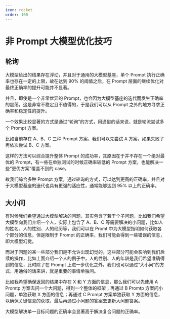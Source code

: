 ```yaml
---
icon: rocket
order: 100
---
```


# 非 Prompt 大模型优化技巧

## 轮询

大模型给出的结果存在浮动，并且对于通用的大模型基座，单个 Prompt 执行正确率也存在一定的上限，故在达到 90% 的阈值之后，在 Prompt 层面的继续优化对最终正确率的提升可能并不显著。

并且，即使是一个非常优异的 Prompt，也会因为大模型基座的迭代而发生正确率的震荡，这是非常不稳定且不值得的，于是我们可以从 Prompt 之外的地方寻求正确率和稳定性的提升。

一个效果比较显著的方式是通过“轮询”的方式，用通俗的话来说，就是轮流尝试多个 Prompt 方案。

比如当前存在 A、B、C 三种 Prompt 方案，我们可以先尝试 A 方案，如果失败了再依次尝试 B、C 方案。

这样的方法可以综合提升整体 Prompt 的成功率，其原因在于并不存在一个绝对最优的 Prompt，有一些在单独测试的时候正确率较低的 Prompt 方案，也能解决一些“更优方案”覆盖不到的 case。

故我们综合多种 Prompt 方案，通过轮询的方式，可以达到更高的正确率，并且对于大模型基座的迭代也具有更强的适应性，通常能够达到 95% 以上的正确率。

## 大小问

有时候我们希望通过大模型解决的问题，其实包含了若干个子问题，比如我们希望大模型向我们介绍一个人，实际上包含了 A、B、C 等需要解决的小问题，比如人的姓名、人的性别、人的经历等，我们可以在 Promt 中为大模型指明如何获取各个部分的信息，但是限制于 Prompt 的正确率，我们可能会得到一些错误的信息，即大模型幻觉。

而对于问题的某一些部分我们是不允许出现幻觉的，这些部分可能会影响到我们后续的操作，比如上面介绍一个人的例子中，人的性别、人的年龄是我们希望准确得到的信息，此时除了在 Prompt 上进一步优化之外，我们也可以通过“大小问”的方式，用通俗的话来讲，就是重要的事情单独问。

比如我希望确保返回的结果中存在 X 和 Y 方面的信息，那么我们可以先使用 A Promtp 方案去问一个大问题，得到一个整体的框架；再通过 B Promtp 方案问小问题，单独获取 X 方面的信息；再通过 C Prompt 方案单独获取 Y 方面的信息，以确保关键信息的获取，最后再通过小问题的答案去更新大问题答案。

大模型解决单一目标问题的正确率会显著高于解决复合问题的正确率。